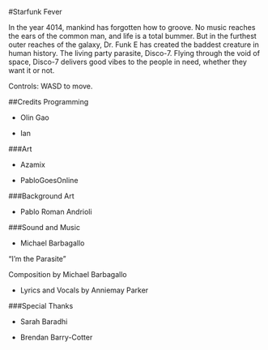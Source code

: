 #Starfunk Fever

In the year 4014, mankind has forgotten how to groove. No music reaches the ears of the common man, and life is a total bummer. But in the furthest outer reaches of the galaxy, Dr. Funk E has created the baddest creature in human history. The living party parasite, Disco-7. Flying through the void of space, Disco-7 delivers good vibes to the people in need, whether they want it or not.

Controls: WASD to move.





##Credits
Programming
- Olin Gao

- Ian

###Art
- Azamix

- PabloGoesOnline

###Background Art
- Pablo Roman Andrioli

###Sound and Music
- Michael Barbagallo

“I’m the Parasite”

Composition by Michael Barbagallo

- Lyrics and Vocals by Anniemay Parker

###Special Thanks
- Sarah Baradhi

- Brendan Barry-Cotter

